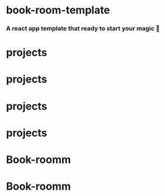 # book-room-template

### A react app template that ready to start your magic 🎉

# projects

# projects

# projects

# projects
# Book-roomm
# Book-roomm
